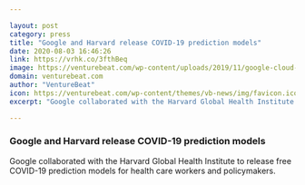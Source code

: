 ```yaml
---

layout: post
category: press
title: "Google and Harvard release COVID-19 prediction models"
date: 2020-08-03 16:46:26
link: https://vrhk.co/3fthBeq
image: https://venturebeat.com/wp-content/uploads/2019/11/google-cloud-logo2-e1576177655476.jpg?w=1200&strip=all
domain: venturebeat.com
author: "VentureBeat"
icon: https://venturebeat.com/wp-content/themes/vb-news/img/favicon.ico
excerpt: "Google collaborated with the Harvard Global Health Institute to release free COVID-19 prediction models for health care workers and policymakers."

---
```


### Google and Harvard release COVID-19 prediction models

Google collaborated with the Harvard Global Health Institute to release free COVID-19 prediction models for health care workers and policymakers.